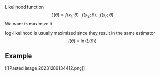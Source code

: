 
Likelihood function
$$L(\theta)=f(x_1;\theta)\cdot f(x_{2};\theta)\dots f(x_{n};\theta)$$
We want to maximize it

log-likelihood is usually maximized since they result in the same estimator
$$l(\theta)=\ln(L(\theta))$$

## Example
![[Pasted image 20231206134412.png]]

